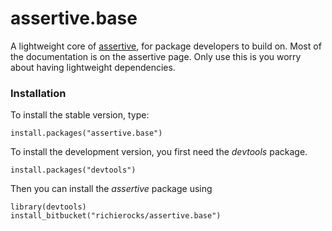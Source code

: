 # assertive.base

A lightweight core of [assertive](https://bitbucket.org/richierocks/assertive), 
for package developers to build on.  Most of the documentation is on the 
assertive page.  Only use this is you worry about having lightweight dependencies.


### Installation

To install the stable version, type:

```{r}
install.packages("assertive.base")
```

To install the development version, you first need the *devtools* package.

```{r}
install.packages("devtools")
```

Then you can install the *assertive* package using

```{r}
library(devtools)
install_bitbucket("richierocks/assertive.base")
```
